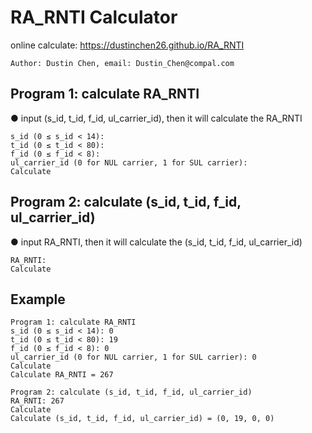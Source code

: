 # RA_RNTI Calculator
online calculate: https://dustinchen26.github.io/RA_RNTI
```
Author: Dustin Chen, email: Dustin_Chen@compal.com
```
## Program 1: calculate RA_RNTI
● input (s_id, t_id, f_id, ul_carrier_id), then it will calculate the RA_RNTI
```
s_id (0 ≤ s_id < 14): 
t_id (0 ≤ t_id < 80): 
f_id (0 ≤ f_id < 8): 
ul_carrier_id (0 for NUL carrier, 1 for SUL carrier): 
Calculate
```
## Program 2: calculate (s_id, t_id, f_id, ul_carrier_id)
● input RA_RNTI, then it will calculate the (s_id, t_id, f_id, ul_carrier_id)
```
RA_RNTI: 
Calculate
```
## Example
```
Program 1: calculate RA_RNTI
s_id (0 ≤ s_id < 14): 0
t_id (0 ≤ t_id < 80): 19
f_id (0 ≤ f_id < 8): 0
ul_carrier_id (0 for NUL carrier, 1 for SUL carrier): 0
Calculate
Calculate RA_RNTI = 267
```
```
Program 2: calculate (s_id, t_id, f_id, ul_carrier_id)
RA_RNTI: 267
Calculate
Calculate (s_id, t_id, f_id, ul_carrier_id) = (0, 19, 0, 0)
```

